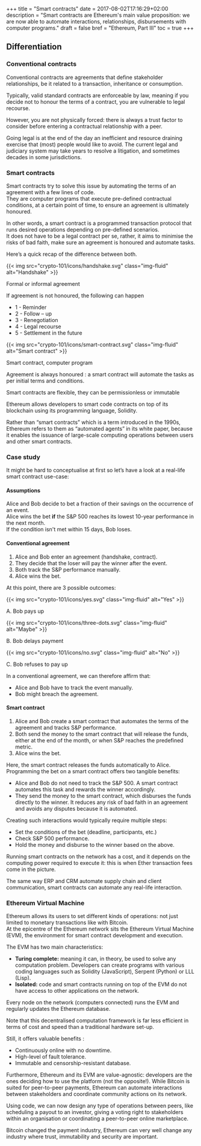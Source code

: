 +++
title = "Smart contracts"
date = 2017-08-02T17:16:29+02:00
description = "Smart contracts are Ethereum's main value proposition: we are now able to automate interactions, relationships, disbursements with computer programs."
draft = false
bref = "Ethereum, Part III"
toc = true
+++

## Differentiation

### Conventional contracts

Conventional contracts are agreements that define stakeholder relationships, be it related to a transaction, inheritance or consumption.  

Typically, valid standard contracts are enforceable by law, meaning if you decide not to honour the terms of a contract, you are vulnerable to legal recourse.   

However, you are not physically forced: there is always a trust factor to consider before entering a contractual relationship with a peer.  

Going legal is at the end of the day an inefficient and resource draining exercise that (most) people would like to avoid. The current legal and judiciary system may take years to resolve a litigation, and sometimes decades in some jurisdictions.

### Smart contracts

Smart contracts try to solve this issue by automating the terms of an agreement with a few lines of code.  
They are computer programs that execute pre-defined contractual conditions, at a certain point of time, to ensure an agreement is ultimately honoured.  

In other words, a smart contract is a programmed transaction protocol that runs desired operations depending on pre-defined scenarios.  
It does not have to be a legal contract per se, rather, it aims to minimise the risks of bad faith, make sure an agreement is honoured and automate tasks.  

Here’s a quick recap of the difference between both.

<div class="container my-4">
  <div class="row">
    <div class="col text-center">
      {{< img src="crypto-101/icons/handshake.svg" class="img-fluid" alt="Handshake" >}}
      <p class="font-weight-bold mt-2 text-center">Formal or informal agreement</p>
      <p class="small text-center">If agreement is not honoured, the following can happen</p>
      <ul>
        <li class="small text-left">1 - Reminder</li>
        <li class="small text-left">2 - Follow – up</li>
        <li class="small text-left">3 - Renegotiation</li>
        <li class="small text-left">4 - Legal recourse</li>
        <li class="small text-left">5 - Settlement in the future</li>
      </ul>
    </div>
    <div class="col text-center">
      {{< img src="crypto-101/icons/smart-contract.svg" class="img-fluid" alt="Smart contract" >}}
      <p class="font-weight-bold mt-2">Smart contract, computer program
      <p class="small">Agreement is always honoured : a smart contract will automate the tasks as per initial terms and conditions.</p>
      <p class="small">Smart contracts are flexible, they can be permissionless or immutable</p>
    </div>
  </div>
 </div>

Ethereum allows developers to smart code contracts on top of its blockchain using its programming language, Solidity.  

Rather than “smart contracts” which is a term introduced in the 1990s, Ethereum refers to them as “automated agents” in its white paper, because it enables the issuance of large-scale computing operations between users and other smart contracts.

### Case study

It might be hard to conceptualise at first so let’s have a look at a real-life smart contract use-case:

#### Assumptions

Alice and Bob decide to bet a fraction of their savings on the occurrence of an event.  
Alice wins the bet **if** the S&P 500 reaches its lowest 10-year performance in the next month.  
If the condition isn't met within 15 days, Bob loses.  

#### Conventional agreement

1. Alice and Bob enter an agreement (handshake, contract).
2. They decide that the loser will pay the winner after the event.
3. Both track the S&P performance manually.
4. Alice wins the bet.

At this point, there are 3 possible outcomes:  

<div class="container">
  <div class="row text-center">
    <div class="col">
      {{< img src="crypto-101/icons/yes.svg" class="img-fluid" alt="Yes" >}}
      <p class="font-weight-bold">A. Bob pays up</p>
    </div>
    <div class="col">
      {{< img src="crypto-101/icons/three-dots.svg" class="img-fluid" alt="Maybe" >}}
      <p class="font-weight-bold">B. Bob delays payment</p>
    </div>
    <div class="col">
      {{< img src="crypto-101/icons/no.svg" class="img-fluid" alt="No" >}}
      <p class="font-weight-bold">C. Bob refuses to pay up</p>
    </div>
  </div>
</div>

In a conventional agreement, we can therefore affirm that:

* Alice and Bob have to track the event manually.
* Bob might breach the agreement.

#### Smart contract

1. Alice and Bob create a smart contract that automates the terms of the agreement and tracks S&P performance.
2. Both send the money to the smart contract that will release the funds, either at the end of the month, or when S&P reaches the predefined metric.
3. Alice wins the bet.

Here, the smart contract releases the funds automatically to Alice.  
Programming the bet on a smart contract offers two tangible benefits:

* Alice and Bob do not need to track the S&P 500. A smart contract automates this task and rewards the winner accordingly.
* They send the money to the smart contract, which disburses the funds directly to the winner. It reduces any risk of bad faith in an agreement and avoids any disputes because it is automated.

Creating such interactions would typically require multiple steps:

* Set the conditions of the bet (deadline, participants, etc.)
* Check S&P 500 performance.
* Hold the money and disburse to the winner based on the above.

Running smart contracts on the network has a cost, and it depends on the computing power required to execute it: this is when Ether transaction fees come in the picture.  

The same way ERP and CRM automate supply chain and client communication, smart contracts can automate any real-life interaction.

### Ethereum Virtual Machine

Ethereum allows its users to set different kinds of operations: not just limited to monetary transactions like with Bitcoin.  
At the epicentre of the Ethereum network sits the Ethereum Virtual Machine (EVM), the environment for smart contract development and execution.  

The EVM has two main characteristics:

* **Turing complete:** meaning it can, in theory, be used to solve any computation problem. Developers can create programs with various coding languages such as Solidity (JavaScript), Serpent (Python) or LLL (Lisp).
* **Isolated:** code and smart contracts running on top of the EVM do not have access to other applications on the network.

Every node on the network (computers connected) runs the EVM and regularly updates the Ethereum database.  

Note that this decentralised computation framework is far less efficient in terms of cost and speed than a traditional hardware set-up. 

Still, it offers valuable benefits :

* Continuously online with no downtime.
* High-level of fault tolerance.
* Immutable and censorship-resistant database.

Furthermore, Ethereum and its EVM are value-agnostic: developers are the ones deciding how to use the platform (not the opposite!). While Bitcoin is suited for peer-to-peer payments, Ethereum can automate interactions between stakeholders and coordinate community actions on its network.   

Using code, we can now design any type of operations between peers, like scheduling a payout to an investor, giving a voting right to stakeholders within an organisation or coordinating a peer-to-peer online marketplace.  

Bitcoin changed the payment industry, Ethereum can very well change any industry where trust, immutability and security are important.
